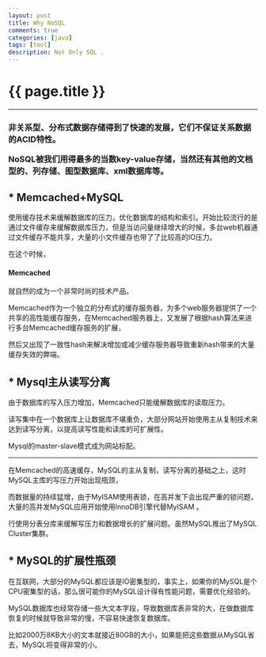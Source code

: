 ```yaml
---
layout: post
title: Why NoSQL
comments: true
categories: [java]
tags: [tool]
description: Not Only SQL .
---
```


{{ page.title }}
================

<hr />

<H3>非关系型、分布式数据存储得到了快速的发展，它们不保证关系数据的ACID特性。  


NoSQL被我们用得最多的当数key-value存储，当然还有其他的文档型的、列存储、图型数据库、xml数据库等。

</H3>  



<H2>* Memcached+MySQL</H2>

使用缓存技术来缓解数据库的压力，优化数据库的结构和索引。开始比较流行的是通过文件缓存来缓解数据库压力，但是当访问量继续增大的时候，多台web机器通过文件缓存不能共享，大量的小文件缓存也带了了比较高的IO压力。  

在这个时候，<H4>Memcached</H4> 就自然的成为一个非常时尚的技术产品。

Memcached作为一个独立的分布式的缓存服务器，为多个web服务器提供了一个共享的高性能缓存服务，在Memcached服务器上，又发展了根据hash算法来进行多台Memcached缓存服务的扩展，  

然后又出现了一致性hash来解决增加或减少缓存服务器导致重新hash带来的大量缓存失效的弊端。

<H2>* Mysql主从读写分离</H2>

由于数据库的写入压力增加，Memcached只能缓解数据库的读取压力。  

读写集中在一个数据库上让数据库不堪重负，大部分网站开始使用主从复制技术来达到读写分离，以提高读写性能和读库的可扩展性。  

Mysql的master-slave模式成为网站标配。

--- 

在Memcached的高速缓存，MySQL的主从复制，读写分离的基础之上，这时MySQL主库的写压力开始出现瓶颈，  

而数据量的持续猛增，由于MyISAM使用表锁，在高并发下会出现严重的锁问题，大量的高并发MySQL应用开始使用InnoDB引擎代替MyISAM
。  

行使用分表分库来缓解写压力和数据增长的扩展问题。虽然MySQL推出了MySQL Cluster集群。

<H2>* MySQL的扩展性瓶颈</H2>

在互联网，大部分的MySQL都应该是IO密集型的，事实上，如果你的MySQL是个CPU密集型的话，那么很可能你的MySQL设计得有性能问题，需要优化经验的。      


MySQL数据库也经常存储一些大文本字段，导致数据库表非常的大，在做数据库恢复的时候就导致非常的慢，不容易快速恢复数据库。  


比如2000万8KB大小的文本就接近80GB的大小，如果能把这些数据从MySQL省去，MySQL将变得非常的小。



